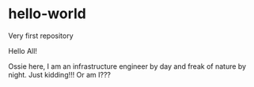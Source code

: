 # hello-world
Very first repository

Hello All!

Ossie here, I am an infrastructure engineer by day and freak of nature by night.
Just kidding!!!
Or am I???
